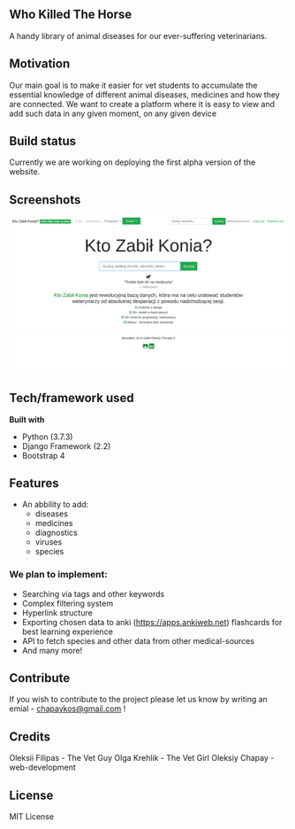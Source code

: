 ## Who Killed The Horse
A handy library of animal diseases for our ever-suffering veterinarians.

## Motivation
Our main goal is to make it easier for vet students to accumulate the essential knowledge of different animal diseases, medicines and how they are connected. We want to create a platform where it is easy to view and add such data in any given moment, on any given device 

## Build status
Currently we are working on deploying the first alpha version of the website.

## Screenshots
![Main Page of Who-Killed-The-Horse](assets/main_page.png)

## Tech/framework used

<b>Built with</b>
- Python (3.7.3)
- Django Framework (2.2)
- Bootstrap 4

## Features
- An abbility to add:
  - diseases
  - medicines
  - diagnostics
  - viruses
  - species
  
### We plan to implement:
- Searching via tags and other keywords
- Complex filtering system
- Hyperlink structure
- Exporting chosen data to anki (https://apps.ankiweb.net) flashcards for best learning experience
- API to fetch species and other data from other medical-sources
- And many more!


## Contribute

If you wish to contribute to the project please let us know by writing an emial - chapaykos@gmail.com !

## Credits
Oleksii Filipas - The Vet Guy
Olga Krehlik - The Vet Girl
Oleksiy Chapay - web-development


## License
MIT License

